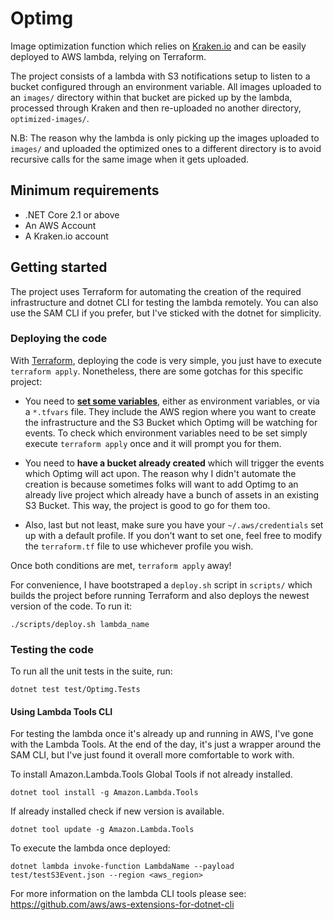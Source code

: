 # Optimg

Image optimization function which relies on [Kraken.io](Kraken.io) and can
be easily deployed to AWS lambda, relying on Terraform.

The project consists of a lambda with S3 notifications setup to listen to a bucket configured through
an environment variable. All images uploaded to an `images/` directory within that bucket are picked
up by the lambda, processed through Kraken and then re-uploaded no another directory, `optimized-images/`.

N.B: The reason why the lambda is only picking up the images uploaded to `images/` and uploaded the
optimized ones to a different directory is to avoid recursive calls for the same image when it gets
uploaded.

## Minimum requirements

* .NET Core 2.1 or above
* An AWS Account
* A Kraken.io account

## Getting started

The project uses Terraform for automating the creation of the required infrastructure
and dotnet CLI for testing the lambda remotely. You can also use the SAM CLI if you prefer,
but I've sticked with the dotnet for simplicity.

### Deploying the code

With [Terraform](https://www.terraform.io/), deploying the code is very simple, you just
have to execute `terraform apply`. Nonetheless, there are some gotchas for this specific project:

- You need to [**set some variables**](https://www.terraform.io/docs/configuration/variables.html),
either as environment variables, or via a `*.tfvars` file. They include the AWS region where you
want to create the infrastructure and the S3 Bucket which Optimg will be watching for events. To
check which environment variables need to be set simply execute `terraform apply` once and it will
prompt you for them.

- You need to **have a bucket already created** which will trigger the events which Optimg will act
upon. The reason why I didn't automate the creation is because sometimes folks will want to add
Optimg to an already live project which already have a bunch of assets in an existing S3 Bucket.
This way, the project is good to go for them too.

- Also, last but not least, make sure you have your `~/.aws/credentials` set up with a default
profile. If you don't want to set one, feel free to modify the `terraform.tf` file to use whichever
profile you wish.

Once both conditions are met, `terraform apply` away!

For convenience, I have bootstraped a `deploy.sh` script in `scripts/` which builds the project
before running Terraform and also deploys the newest version of the code. To run it:

```
./scripts/deploy.sh lambda_name
```

### Testing the code

To run all the unit tests in the suite, run:

```
dotnet test test/Optimg.Tests
```

#### Using Lambda Tools CLI

For testing the lambda once it's already up and running in AWS, I've gone with the Lambda Tools.
At the end of the day, it's just a wrapper around the SAM CLI, but I've just found it overall
more comfortable to work with.

To install Amazon.Lambda.Tools Global Tools if not already installed.

```
dotnet tool install -g Amazon.Lambda.Tools
```

If already installed check if new version is available.

```
dotnet tool update -g Amazon.Lambda.Tools
```

To execute the lambda once deployed:

```
dotnet lambda invoke-function LambdaName --payload test/testS3Event.json --region <aws_region>
```

For more information on the lambda CLI tools please see: https://github.com/aws/aws-extensions-for-dotnet-cli
